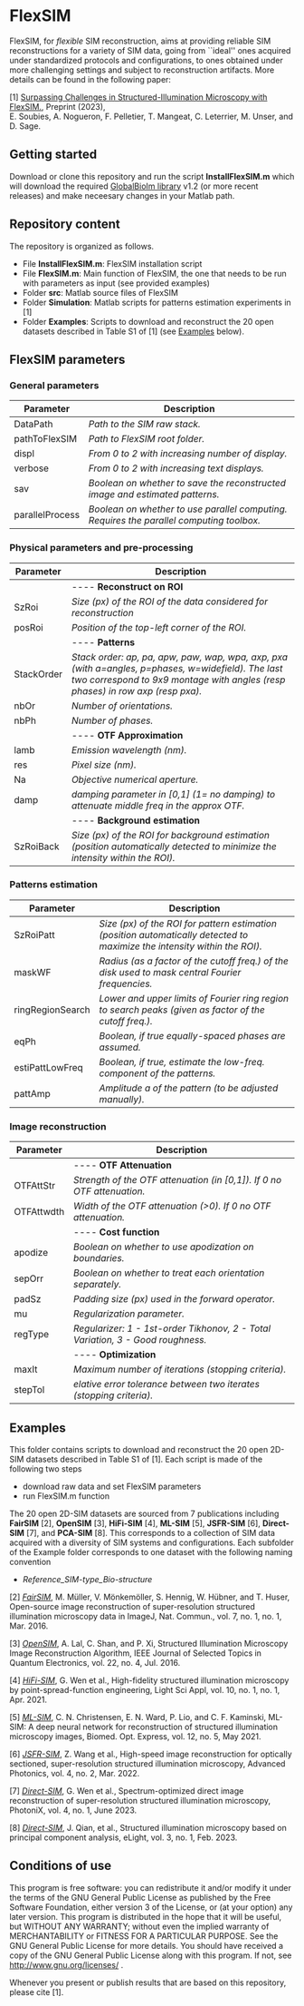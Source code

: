 # FlexSIM

FlexSIM, for *flexible* SIM reconstruction, aims at providing reliable SIM reconstructions for a variety of SIM data, going from ``ideal'' ones acquired under standardized protocols and configurations, to ones obtained under more challenging settings and subject to reconstruction artifacts. 
More details can be found in the following paper:

[1] <a href="https://www.biorxiv.org/content/10.1101/2023.12.20.572677v1" target="_blank">Surpassing Challenges in Structured-Illumination Microscopy with FlexSIM.</a>, 
Preprint (2023), <br />
E. Soubies, A. Nogueron, F. Pelletier, T. Mangeat, C. Leterrier, M. Unser, and D. Sage.

## Getting started 

Download or clone this repository and run the script **InstallFlexSIM.m** which will download the required <a href="https://biomedical-imaging-group.github.io/GlobalBioIm/">GlobalBioIm library</a> v1.2 (or more recent releases) and make neceesary changes in your Matlab path.

## Repository content

The repository is organized as follows.
* File **InstallFlexSIM.m**: FlexSIM installation script
* File **FlexSIM.m**: Main function of FlexSIM, the one that needs to be run with parameters as input (see provided examples)
* Folder **src**: Matlab source files of FlexSIM
* Folder **Simulation**: Matlab scripts for patterns estimation experiments in [1]
* Folder **Examples**:  Scripts to download and reconstruct the 20 open datasets described in Table S1 of [1] (see [Examples](#examples) below).

## FlexSIM parameters

### General parameters

| Parameter | Description |
|------|------|
| DataPath | *Path to the SIM raw stack.* |
| pathToFlexSIM | *Path to FlexSIM root folder.* |
| displ | *From 0 to 2 with increasing number of display.* |
| verbose | *From 0 to 2 with increasing text displays.* |
| sav | *Boolean on whether to save the reconstructed image and estimated patterns.* |
| parallelProcess | *Boolean on whether to use parallel computing. Requires the parallel computing toolbox.*  |

### Physical parameters and pre-processing

| Parameter | Description |
|------|------|
|  | ----  **Reconstruct on ROI** | 
| SzRoi | *Size (px) of the ROI of the data considered for reconstruction* |
| posRoi | *Position of the top-left corner of the ROI.* |
|  | ---- **Patterns**|
| StackOrder | *Stack order: ap, pa, apw, paw, wap, wpa, axp, pxa (with a=angles, p=phases, w=widefield). The last two correspond to 9x9 montage with angles (resp phases) in row axp (resp pxa).* |
| nbOr | *Number of orientations.* |
| nbPh | *Number of phases.* |
|  | ---- **OTF Approximation** | 
| lamb | *Emission wavelength (nm).* |
| res | *Pixel size (nm).* |
| Na | *Objective numerical aperture.* |
| damp | *damping parameter in [0,1] (1= no damping) to attenuate middle freq in the approx OTF.* |
|  | ----  **Background estimation** | 
| SzRoiBack | *Size (px) of the ROI for background estimation (position automatically detected to minimize the intensity within the ROI).* |

### Patterns estimation

| Parameter | Description |
|------|------|
|  SzRoiPatt  |  *Size (px) of the ROI for pattern estimation (position automatically detected to maximize the intensity within the ROI).*  |
|  maskWF |    *Radius (as a factor of the cutoff freq.) of the disk used to mask central Fourier frequencies.* |
|  ringRegionSearch |  *Lower and upper limits of Fourier ring region to search peaks (given as factor of the cutoff freq.).*  |
|  eqPh |  *Boolean, if true equally-spaced phases are assumed.*  |
|  estiPattLowFreq | *Boolean, if true, estimate the low-freq. component of the patterns.*   |
|  pattAmp | *Amplitude $a$ of the pattern (to be adjusted manually).*   | 

### Image reconstruction

| Parameter | Description |
|------|------|
|   | ---- **OTF Attenuation**  |
| OTFAttStr  |  *Strength of the OTF attenuation (in [0,1]). If 0 no OTF attenuation.* |
| OTFAttwdth  | *Width of the OTF attenuation (>0). If 0 no OTF attenuation.* |
|   | ---- **Cost function** |
|  apodize | *Boolean on whether to use apodization on boundaries.* |
|  sepOrr  | *Boolean on whether to treat each orientation separately.* |
|  padSz | *Padding size (px) used in the forward operator.* |
|  mu | *Regularization parameter.* |
|  regType | *Regularizer: 1 - 1st-order Tikhonov, 2 - Total Variation, 3 - Good roughness.*  |
|   | ---- **Optimization** |
| maxIt  | *Maximum number of iterations (stopping criteria).* |
| stepTol  | *elative error tolerance between two iterates (stopping criteria).* |




## Examples

This folder contains scripts to download and reconstruct the 20 open 2D-SIM datasets described in Table S1 of [1]. Each script is made of the following two steps
* download raw data and set FlexSIM parameters
* run FlexSIM.m function

The 20 open 2D-SIM datasets are sourced from 7 publications including **FairSIM** [2], **OpenSIM** [3], **HiFi-SIM** [4], **ML-SIM** [5], **JSFR-SIM** [6], **Direct-SIM** [7], and **PCA-SIM** [8]. This corresponds to a collection of SIM data  acquired with a diversity of SIM systems and configurations.
Each subfolder of the Example folder corresponds to one dataset with the following naming convention
* _Reference_SIM-type_Bio-structure_

[2] _<a href="https://www.nature.com/articles/ncomms10980#citeas" target="_blank">FairSIM</a>_, M. Müller, V. Mönkemöller, S. Hennig, W. Hübner, and T. Huser, Open-source image reconstruction of super-resolution structured illumination microscopy data in ImageJ, Nat. Commun., vol. 7, no. 1, no. 1, Mar. 2016.

[3] _<a href="https://ieeexplore.ieee.org/document/7400963" target="_blank">OpenSIM</a>_, A. Lal, C. Shan, and P. Xi, Structured Illumination Microscopy Image Reconstruction Algorithm, IEEE Journal of Selected Topics in Quantum Electronics, vol. 22, no. 4, Jul. 2016.

[4] _<a href="https://www.nature.com/articles/s41377-021-00513-w" target="_blank">HiFi-SIM</a>_, G. Wen et al., High-fidelity structured illumination microscopy by point-spread-function engineering, Light Sci Appl, vol. 10, no. 1, no. 1, Apr. 2021.

[5] _<a href="https://opg.optica.org/boe/fulltext.cfm?uri=boe-12-5-2720&id=450173" target="_blank">ML-SIM</a>_, C. N. Christensen, E. N. Ward, P. Lio, and C. F. Kaminski, ML-SIM: A deep neural network for reconstruction of structured illumination microscopy images, Biomed. Opt. Express, vol. 12, no. 5, May 2021. 

[6] _<a href="https://www.spiedigitallibrary.org/journals/advanced-photonics/volume-4/issue-02/026003/High-speed-image-reconstruction-for-optically-sectioned-super-resolution-structured/10.1117/1.AP.4.2.026003.full?SSO=1" target="_blank">JSFR-SIM</a>_, Z. Wang et al., High-speed image reconstruction for optically sectioned, super-resolution structured illumination microscopy, Advanced Photonics, vol. 4, no. 2, Mar. 2022.

[7] _<a href="https://photonix.springeropen.com/articles/10.1186/s43074-023-00092-6" target="_blank">Direct-SIM</a>_, G. Wen et al., Spectrum-optimized direct image reconstruction of super-resolution structured illumination microscopy, PhotoniX, vol. 4, no. 1, June 2023.

[8] _<a href="https://elight.springeropen.com/articles/10.1186/s43593-022-00035-x" target="_blank">Direct-SIM</a>_, J. Qian, et al., Structured illumination microscopy based on principal component analysis, eLight, vol. 3, no. 1, Feb. 2023.


## Conditions of use

This program is free software: you can redistribute it and/or modify it under the terms of the GNU General Public License as published by the Free Software Foundation, either version 3 of the License, or (at your option) any later version. This program is distributed in the hope that it will be useful, but WITHOUT ANY WARRANTY; without even the implied warranty of MERCHANTABILITY or FITNESS FOR A PARTICULAR PURPOSE. See the GNU General Public License for more details. You should have received a copy of the GNU General Public License along with this program. If not, see <http://www.gnu.org/licenses/> .

Whenever you present or publish results that are based on this repository, please cite [1].

